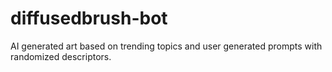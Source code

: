 # diffusedbrush-bot
AI generated art based on trending topics and user generated prompts with randomized descriptors.
